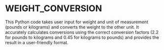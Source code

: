 # WEIGHT_CONVERSION
This Python code takes user input for weight and unit of measurement (pounds or kilograms) and converts the weight to the other unit. It accurately calculates conversions using the correct conversion factors (2.2 for pounds to kilograms and 0.45 for kilograms to pounds) and provides the result in a user-friendly format.
